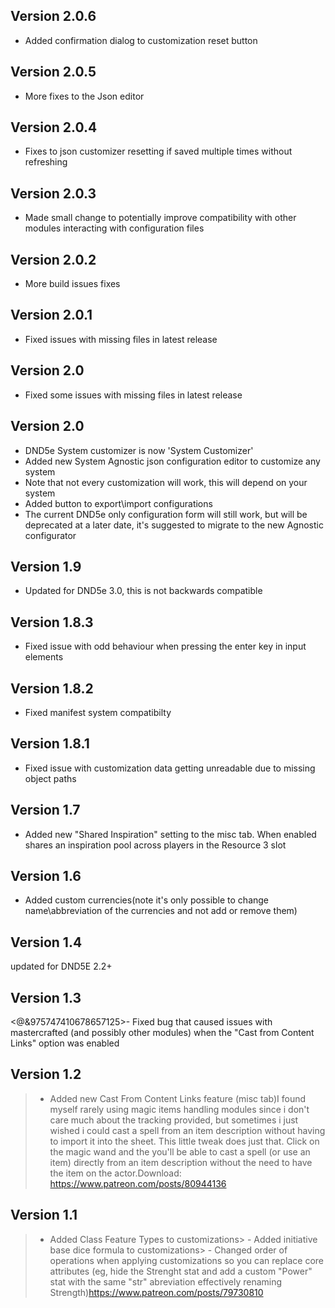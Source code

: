 ## Version 2.0.6
- Added confirmation dialog to customization reset button

## Version 2.0.5
- More fixes to the Json editor

## Version 2.0.4
- Fixes to json customizer resetting if saved multiple times without refreshing

## Version 2.0.3
- Made small change to potentially improve compatibility with other modules interacting with configuration files

## Version 2.0.2
- More build issues fixes

## Version 2.0.1
- Fixed issues with missing files in latest release

## Version 2.0
- Fixed some issues with missing files in latest release

## Version 2.0
- DND5e System customizer is now 'System Customizer'
- Added new System Agnostic json configuration editor to customize any system
- Note that not every customization will work, this will depend on your system
- Added button to export\import configurations
- The current DND5e only configuration form will still work, but will be deprecated at a later date, it's suggested to migrate to the new Agnostic configurator

## Version 1.9
- Updated for DND5e 3.0, this is not backwards compatible

## Version 1.8.3
- Fixed issue with odd behaviour when pressing the enter key in input elements

## Version 1.8.2
- Fixed manifest system compatibilty

## Version 1.8.1
- Fixed issue with customization data getting unreadable due to missing object paths

## Version 1.7
- Added new "Shared Inspiration" setting to the misc tab. When enabled shares an inspiration pool across players in the Resource 3 slot

## Version 1.6
- Added custom currencies(note it's only possible to change name\abbreviation of the currencies and not add or remove them)

## Version 1.4
updated for DND5E 2.2+

## Version 1.3
<@&975747410678657125>- Fixed bug that caused issues with mastercrafted (and possibly other modules) when the "Cast from Content Links" option was enabled

## Version 1.2
> - Added new Cast From Content Links feature (misc tab)I found myself rarely using magic items handling modules since i don't care much about the tracking provided, but sometimes i just wished i could cast a spell from an item description without having to import it into the sheet. This little tweak does just that. Click on the magic wand and the you'll be able to cast a spell (or use an item) directly from an item description without the need to have the item on the actor.Download: https://www.patreon.com/posts/80944136

## Version 1.1
> - Added Class Feature Types to customizations> - Added initiative base dice formula to customizations> - Changed order of operations when applying customizations so you can replace core attributes (eg, hide the Strenght stat and add a custom "Power" stat with the same "str" abreviation effectively renaming Strength)https://www.patreon.com/posts/79730810

